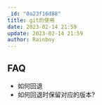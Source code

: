 ```yaml
---
_id: "0a23f16d88"
title: git的使用
date: 2023-02-14 21:59
update: 2023-02-14 21:59
author: Rainboy
---
```


## FAQ

- 如何回退
- 如何回退时保留对应的版本?


